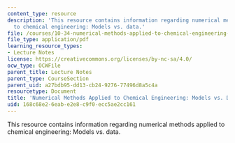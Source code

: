```yaml
---
content_type: resource
description: 'This resource contains information regarding numerical methods applied
  to chemical engineering: Models vs. data.'
file: /courses/10-34-numerical-methods-applied-to-chemical-engineering-fall-2015/168c68e26eabe2e8c9f0ecc5ae2cc161_MIT10_34F15_Lec28.pdf
file_type: application/pdf
learning_resource_types:
- Lecture Notes
license: https://creativecommons.org/licenses/by-nc-sa/4.0/
ocw_type: OCWFile
parent_title: Lecture Notes
parent_type: CourseSection
parent_uid: a27bdb95-dd13-cb24-9276-77496d8a5c4a
resourcetype: Document
title: 'Numerical Methods Applied to Chemical Engineering: Models vs. Data 1'
uid: 168c68e2-6eab-e2e8-c9f0-ecc5ae2cc161
---
```

This resource contains information regarding numerical methods applied to chemical engineering: Models vs. data.